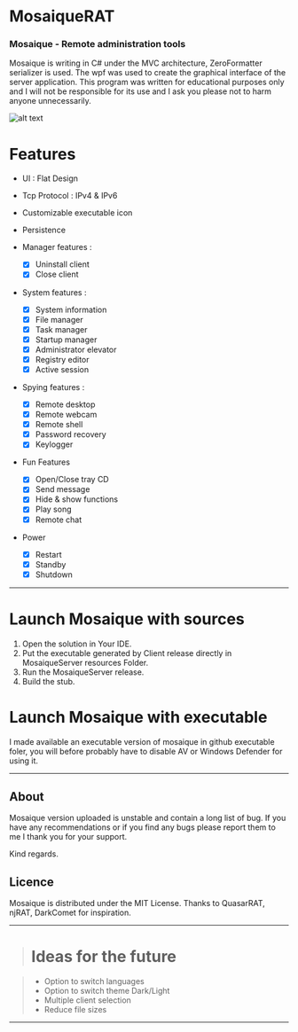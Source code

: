 # MosaiqueRAT

### Mosaique - Remote administration tools

Mosaique is writing in C# under the MVC architecture, ZeroFormatter serializer is used. The wpf was used to create the graphical interface of the server application. This program was written for educational purposes only and I will not be responsible for its use and I ask you please not to harm anyone unnecessarily. 

![alt text](https://github.com/thdal/MosaiqueRAT/blob/master/Github/Mosaique.png)

# Features

* UI : Flat Design 
* Tcp Protocol : IPv4 & IPv6
* Customizable executable icon
* Persistence

* Manager features :
  * [x] Uninstall client 
  * [x] Close client

* System features :
  * [x] System information
  * [x] File manager
  * [x] Task manager
  * [x] Startup manager  
  * [x] Administrator elevator
  * [x] Registry editor
  * [x] Active session

* Spying features :
  * [x] Remote desktop
  * [x] Remote webcam
  * [x] Remote shell  
  * [x] Password recovery
  * [x] Keylogger
  
* Fun Features
  * [x] Open/Close tray CD
  * [x] Send message
  * [x] Hide & show functions
  * [x] Play song
  * [x] Remote chat
  
 * Power
   * [x] Restart
   * [x] Standby
   * [x] Shutdown
   
-------------

# Launch Mosaique with sources

1. Open the solution in Your IDE.
2. Put the executable generated by Client release directly in MosaiqueServer resources Folder.
2. Run the MosaiqueServer release.
3. Build the stub.


# Launch Mosaique with executable

I made available an executable version of mosaique in github executable foler, you will before probably have to disable AV or Windows Defender for using it. 

-------------

## About

Mosaique version uploaded is unstable and contain a long list of bug.  If you have any recommendations or if you find any bugs please report them to me I thank you for your support.

Kind regards.

## Licence

Mosaique is distributed under the MIT License. Thanks to QuasarRAT, njRAT, DarkComet for inspiration.






-------------

> # Ideas for the future

> * Option to switch languages
> * Option to switch theme Dark/Light
> * Multiple client selection
> * Reduce file sizes

-------------
